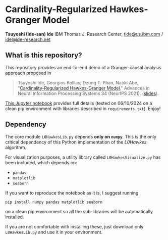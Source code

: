 # Cardinality-Regularized Hawkes-Granger Model

**Tsuyoshi (Ide-san) Ide**
IBM Thomas J. Research Center, tide@us.ibm.com / ide@ide-research.net

## What is this repository?

This repository provides an end-to-end demo of a Granger-causal analysis approach proposed in

> Tsuyoshi Idé, Georgios Kollias, Dzung T. Phan, Naoki Abe, "[Cardinality-Regularized Hawkes-Granger Model](https://proceedings.neurips.cc/paper/2021/hash/15cf76466b97264765356fcc56d801d1-Abstract.html)," Advances in Neural Information Processing Systems 34 (NeurIPS 2021). ([slides](https://neurips.cc/media/neurips-2021/Slides/27855_O3GiVn6.pdf)).

[This Jupyter notebook](demo_L0Hawkes.ipynb) provides full details (tested on 06/10/2024 on a clean pip environment with libraries described in `requirements.txt`). Enjoy!


## Dependency

The core module `L0HawkesLib.py` depends **only on `numpy`**. This is the only critical dependency of this Python implementation of the *L0Hawkes* algorithm.

For visualization purposes, a utility library called `L0HawkesVisualize.py` has been included, which depends on:
- `pandas`
- `matplotlib`
- `seaborn`

If you want to reproduce the notebook as it is, I suggest running
```python
pip install numpy pandas matplotlib seaborn
```
on a clean pip environment so all the sub-libraries will be automatically installed.

If you are not comfortable with installing these, just download only `L0HawkesLib.py` and use it in your environment. 